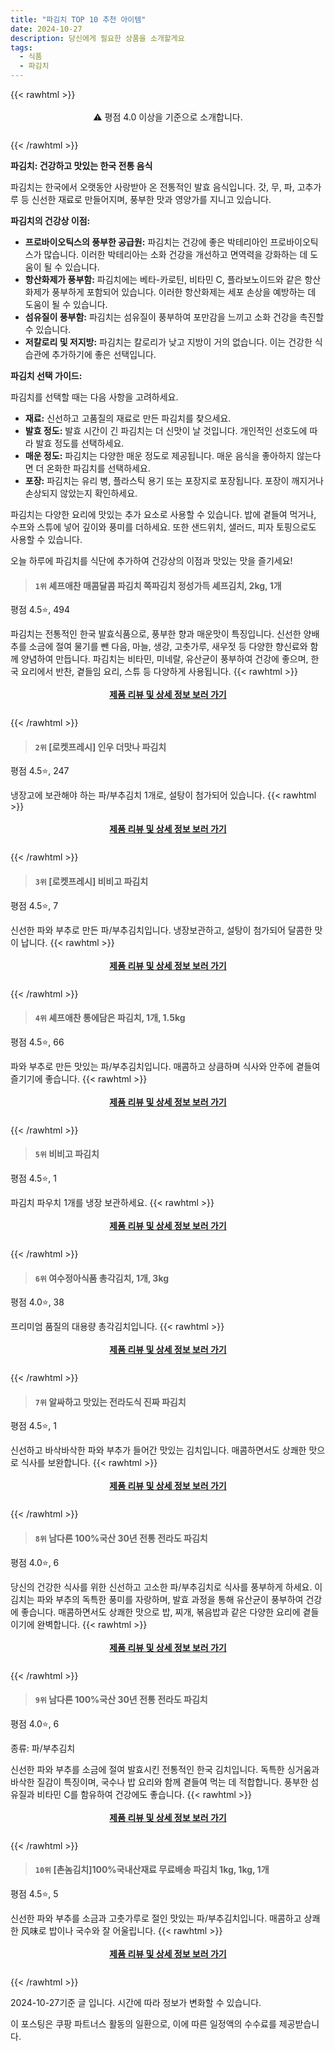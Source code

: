 ```yaml
---
title: "파김치 TOP 10 추천 아이템"
date: 2024-10-27
description: 당신에게 필요한 상품을 소개할게요
tags:
  - 식품
  - 파김치
---
```

{{< rawhtml >}}<div class="toc" style="text-align: center; height: 50px; line-height: 2;">  <p>⚠️ 평점 4.0 이상을 기준으로 소개합니다.<br></p></div> {{< /rawhtml >}}

**파김치: 건강하고 맛있는 한국 전통 음식**

파김치는 한국에서 오랫동안 사랑받아 온 전통적인 발효 음식입니다. 갓, 무, 파, 고추가루 등 신선한 재료로 만들어지며, 풍부한 맛과 영양가를 지니고 있습니다.

**파김치의 건강상 이점:**

* **프로바이오틱스의 풍부한 공급원:** 파김치는 건강에 좋은 박테리아인 프로바이오틱스가 많습니다. 이러한 박테리아는 소화 건강을 개선하고 면역력을 강화하는 데 도움이 될 수 있습니다.
* **항산화제가 풍부함:** 파김치에는 베타-카로틴, 비타민 C, 플라보노이드와 같은 항산화제가 풍부하게 포함되어 있습니다. 이러한 항산화제는 세포 손상을 예방하는 데 도움이 될 수 있습니다.
* **섬유질이 풍부함:** 파김치는 섬유질이 풍부하여 포만감을 느끼고 소화 건강을 촉진할 수 있습니다.
* **저칼로리 및 저지방:** 파김치는 칼로리가 낮고 지방이 거의 없습니다. 이는 건강한 식습관에 추가하기에 좋은 선택입니다.

**파김치 선택 가이드:**

파김치를 선택할 때는 다음 사항을 고려하세요.

* **재료:** 신선하고 고품질의 재료로 만든 파김치를 찾으세요.
* **발효 정도:** 발효 시간이 긴 파김치는 더 신맛이 날 것입니다. 개인적인 선호도에 따라 발효 정도를 선택하세요.
* **매운 정도:** 파김치는 다양한 매운 정도로 제공됩니다. 매운 음식을 좋아하지 않는다면 더 온화한 파김치를 선택하세요.
* **포장:** 파김치는 유리 병, 플라스틱 용기 또는 포장지로 포장됩니다. 포장이 깨지거나 손상되지 않았는지 확인하세요.

파김치는 다양한 요리에 맛있는 추가 요소로 사용할 수 있습니다. 밥에 곁들여 먹거나, 수프와 스튜에 넣어 깊이와 풍미를 더하세요. 또한 샌드위치, 샐러드, 피자 토핑으로도 사용할 수 있습니다.

오늘 하루에 파김치를 식단에 추가하여 건강상의 이점과 맛있는 맛을 즐기세요!


>#### `1위` 셰프애찬 매콤달콤 파김치 쪽파김치 정성가득 셰프김치, 2kg, 1개
평점 4.5⭐, 494

파김치는 전통적인 한국 발효식품으로, 풍부한 향과 매운맛이 특징입니다. 신선한 양배추를 소금에 절여 물기를 뺀 다음, 마늘, 생강, 고춧가루, 새우젓 등 다양한 향신료와 함께 양념하여 만듭니다. 파김치는 비타민, 미네랄, 유산균이 풍부하여 건강에 좋으며, 한국 요리에서 반찬, 곁들임 요리, 스튜 등 다양하게 사용됩니다.
{{< rawhtml >}}<div class="toc" style="text-align: center; height: 50px; line-height: 2;"><p><b><a href="https://link.coupang.com/re/AFFSDP?lptag=AF5033054&pageKey=4347129164&itemId=20271905129&vendorItemId=74812418806&traceid=V0-153-8dee025922c31385&clickBeacon=6d7e02f0-9464-11ef-87da-32c899b2ca13%7E3&requestid=20241027220732586161981562&token=31850C%7CMIXED">제품 리뷰 및 상세 정보 보러 가기</a></b><br></p> </div>{{< /rawhtml >}}

>#### `2위` [로켓프레시] 인우 더맛나 파김치
평점 4.5⭐, 247

냉장고에 보관해야 하는 파/부추김치 1개로, 설탕이 첨가되어 있습니다.
{{< rawhtml >}}<div class="toc" style="text-align: center; height: 50px; line-height: 2;"><p><b><a href="https://link.coupang.com/re/AFFSDP?lptag=AF5033054&pageKey=8176227194&itemId=23365333900&vendorItemId=90395685419&traceid=V0-153-697672ab1d19f50f&requestid=20241027220732586161981562&token=31850C%7CMIXED">제품 리뷰 및 상세 정보 보러 가기</a></b><br></p> </div>{{< /rawhtml >}}

>#### `3위` [로켓프레시] 비비고 파김치
평점 4.5⭐, 7

신선한 파와 부추로 만든 파/부추김치입니다. 냉장보관하고, 설탕이 첨가되어 달콤한 맛이 납니다.
{{< rawhtml >}}<div class="toc" style="text-align: center; height: 50px; line-height: 2;"><p><b><a href="https://link.coupang.com/re/AFFSDP?lptag=AF5033054&pageKey=8279297382&itemId=23868169496&vendorItemId=90891268727&traceid=V0-153-4858701c7c3e8326&requestid=20241027220732586161981562&token=31850C%7CMIXED">제품 리뷰 및 상세 정보 보러 가기</a></b><br></p> </div>{{< /rawhtml >}}

>#### `4위` 셰프애찬 통에담은 파김치, 1개, 1.5kg
평점 4.5⭐, 66

파와 부추로 만든 맛있는 파/부추김치입니다. 매콤하고 상큼하며 식사와 안주에 곁들여 즐기기에 좋습니다.
{{< rawhtml >}}<div class="toc" style="text-align: center; height: 50px; line-height: 2;"><p><b><a href="https://link.coupang.com/re/AFFSDP?lptag=AF5033054&pageKey=7731082609&itemId=20774696725&vendorItemId=87844567133&traceid=V0-153-1cb814b657ada4c3&clickBeacon=6d7e02f0-9464-11ef-8342-89851823766e%7E3&requestid=20241027220732586161981562&token=31850C%7CMIXED">제품 리뷰 및 상세 정보 보러 가기</a></b><br></p> </div>{{< /rawhtml >}}

>#### `5위` 비비고 파김치
평점 4.5⭐, 1

파김치 파우치 1개를 냉장 보관하세요.
{{< rawhtml >}}<div class="toc" style="text-align: center; height: 50px; line-height: 2;"><p><b><a href="https://link.coupang.com/re/AFFSDP?lptag=AF5033054&pageKey=1262578867&itemId=2263854578&vendorItemId=70261104330&traceid=V0-153-09860d50e3f800b0&requestid=20241027220732586161981562&token=31850C%7CMIXED">제품 리뷰 및 상세 정보 보러 가기</a></b><br></p> </div>{{< /rawhtml >}}

>#### `6위` 여수정아식품 총각김치, 1개, 3kg
평점 4.0⭐, 38

프리미엄 품질의 대용량 총각김치입니다.
{{< rawhtml >}}<div class="toc" style="text-align: center; height: 50px; line-height: 2;"><p><b><a href="https://link.coupang.com/re/AFFSDP?lptag=AF5033054&pageKey=8134884806&itemId=23106684619&vendorItemId=89380765422&traceid=V0-153-de6a46316f7f6e25&clickBeacon=6d7e02f0-9464-11ef-aaf4-59176f2279e0%7E3&requestid=20241027220732586161981562&token=31850C%7CMIXED">제품 리뷰 및 상세 정보 보러 가기</a></b><br></p> </div>{{< /rawhtml >}}

>#### `7위` 알싸하고 맛있는 전라도식 진짜 파김치
평점 4.5⭐, 1

신선하고 바삭바삭한 파와 부추가 들어간 맛있는 김치입니다. 매콤하면서도 상쾌한 맛으로 식사를 보완합니다.
{{< rawhtml >}}<div class="toc" style="text-align: center; height: 50px; line-height: 2;"><p><b><a href="https://link.coupang.com/re/AFFSDP?lptag=AF5033054&pageKey=7972961647&itemId=22089428940&vendorItemId=89136436427&traceid=V0-153-df588784278061b1&requestid=20241027220732586161981562&token=31850C%7CMIXED">제품 리뷰 및 상세 정보 보러 가기</a></b><br></p> </div>{{< /rawhtml >}}

>#### `8위` 남다른 100%국산 30년 전통 전라도 파김치
평점 4.0⭐, 6

당신의 건강한 식사를 위한 신선하고 고소한 파/부추김치로 식사를 풍부하게 하세요. 이 김치는 파와 부추의 독특한 풍미를 자랑하며, 발효 과정을 통해 유산균이 풍부하여 건강에 좋습니다. 매콤하면서도 상쾌한 맛으로 밥, 찌개, 볶음밥과 같은 다양한 요리에 곁들이기에 완벽합니다.
{{< rawhtml >}}<div class="toc" style="text-align: center; height: 50px; line-height: 2;"><p><b><a href="https://link.coupang.com/re/AFFSDP?lptag=AF5033054&pageKey=5410063746&itemId=16336947186&vendorItemId=74295041350&traceid=V0-153-fbd5025b04a68eb8&requestid=20241027220732586161981562&token=31850C%7CMIXED">제품 리뷰 및 상세 정보 보러 가기</a></b><br></p> </div>{{< /rawhtml >}}

>#### `9위` 남다른 100%국산 30년 전통 전라도 파김치
평점 4.0⭐, 6

종류: 파/부추김치

신선한 파와 부추를 소금에 절여 발효시킨 전통적인 한국 김치입니다. 독특한 싱거움과 바삭한 질감이 특징이며, 국수나 밥 요리와 함께 곁들여 먹는 데 적합합니다. 풍부한 섬유질과 비타민 C를 함유하여 건강에도 좋습니다.
{{< rawhtml >}}<div class="toc" style="text-align: center; height: 50px; line-height: 2;"><p><b><a href="https://link.coupang.com/re/AFFSDP?lptag=AF5033054&pageKey=5410063746&itemId=16336947182&vendorItemId=74295041369&traceid=V0-153-fbd5025b04a68eb8&requestid=20241027220732586161981562&token=31850C%7CMIXED">제품 리뷰 및 상세 정보 보러 가기</a></b><br></p> </div>{{< /rawhtml >}}

>#### `10위` [촌놈김치]100%국내산재료 무료배송 파김치 1kg, 1kg, 1개
평점 4.5⭐, 5

신선한 파와 부추를 소금과 고춧가루로 절인 맛있는 파/부추김치입니다. 매콤하고 상쾌한 风味로 밥이나 국수와 잘 어울립니다.
{{< rawhtml >}}<div class="toc" style="text-align: center; height: 50px; line-height: 2;"><p><b><a href="https://link.coupang.com/re/AFFSDP?lptag=AF5033054&pageKey=8350817413&itemId=24125429962&vendorItemId=87920744271&traceid=V0-153-c3eeecb00578cb79&clickBeacon=6d7e2a00-9464-11ef-9373-c36765b69d5b%7E3&requestid=20241027220732586161981562&token=31850C%7CMIXED">제품 리뷰 및 상세 정보 보러 가기</a></b><br></p> </div>{{< /rawhtml >}}


2024-10-27기준 글 입니다.
시간에 따라 정보가 변화할 수 있습니다.

이 포스팅은 쿠팡 파트너스 활동의 일환으로, 이에 따른 일정액의 수수료를 제공받습니다.